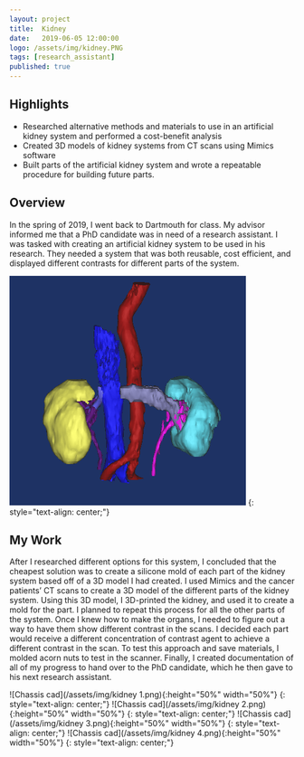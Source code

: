 ```yaml
---
layout: project
title:  Kidney
date:   2019-06-05 12:00:00
logo: /assets/img/kidney.PNG
tags: [research_assistant]
published: true
---
```


## Highlights
- Researched alternative methods and materials to use in an artificial kidney system and performed a cost-benefit analysis
- Created 3D models of kidney systems from CT scans using Mimics software
- Built parts of the artificial kidney system and wrote a repeatable procedure for building future parts. 


## Overview
In the spring of 2019, I went back to Dartmouth for class. My advisor informed me that a PhD candidate was in need of a research assistant. I was tasked with creating an artificial kidney system to be used in his research. They needed a system that was both reusable, cost efficient, and displayed different contrasts for different parts of the system. 
	
![Chassis cad](/assets/img/kidney.PNG)
{: style="text-align: center;"}

## My Work
After I researched different options for this system, I concluded that the cheapest solution was to create a silicone mold of each part of the kidney system based off of a 3D model I had created. I used Mimics and the cancer patients’ CT scans to create a 3D model of the different parts of the kidney system. Using this 3D model, I 3D-printed the kidney, and used it to create a mold for the part. I planned to repeat this process for all the other parts of the system. Once I knew how to make the organs, I needed to figure out a way to have them show different contrast in the scans. I decided each part would receive a different concentration of contrast agent to achieve a different contrast in the scan. To test this approach and save materials, I molded acorn nuts to test in the scanner. Finally, I created documentation of all of my progress to hand over to the PhD candidate, which he then gave to his next research assistant. 

![Chassis cad](/assets/img/kidney 1.png){:height="50%" width="50%"}
{: style="text-align: center;"}
![Chassis cad](/assets/img/kidney 2.png){:height="50%" width="50%"}
{: style="text-align: center;"}
![Chassis cad](/assets/img/kidney 3.png){:height="50%" width="50%"}
{: style="text-align: center;"}
![Chassis cad](/assets/img/kidney 4.png){:height="50%" width="50%"}
{: style="text-align: center;"}

